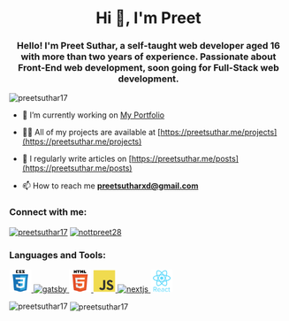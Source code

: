 <h1 align="center">Hi 👋, I'm Preet</h1>
<h3 align="center">Hello! I'm Preet Suthar, a self-taught web developer aged 16 with more than two years of experience. Passionate about Front-End web development, soon going for Full-Stack web development.</h3>

<p align="left"> <img src="https://komarev.com/ghpvc/?username=preetsuthar17&label=Profile%20views&color=0e75b6&style=flat" alt="preetsuthar17" /> </p>

- 🔭 I’m currently working on [My Portfolio](https://preetsuthar.me)

- 👨‍💻 All of my projects are available at [https://preetsuthar.me/projects](https://preetsuthar.me/projects)

- 📝 I regularly write articles on [https://preetsuthar.me/posts](https://preetsuthar.me/posts)

- 📫 How to reach me **preetsutharxd@gmail.com**

<h3 align="left">Connect with me:</h3>
<p align="left">
<a href="https://dev.to/preetsuthar17" target="blank"><img align="center" src="https://raw.githubusercontent.com/rahuldkjain/github-profile-readme-generator/master/src/images/icons/Social/devto.svg" alt="preetsuthar17" height="30" width="40" /></a>
<a href="https://instagram.com/nottpreet28" target="blank"><img align="center" src="https://raw.githubusercontent.com/rahuldkjain/github-profile-readme-generator/master/src/images/icons/Social/instagram.svg" alt="nottpreet28" height="30" width="40" /></a>
</p>

<h3 align="left">Languages and Tools:</h3>
<p align="left"> <a href="https://www.w3schools.com/css/" target="_blank" rel="noreferrer"> <img src="https://raw.githubusercontent.com/devicons/devicon/master/icons/css3/css3-original-wordmark.svg" alt="css3" width="40" height="40"/> </a> <a href="https://www.gatsbyjs.com/" target="_blank" rel="noreferrer"> <img src="https://www.vectorlogo.zone/logos/gatsbyjs/gatsbyjs-icon.svg" alt="gatsby" width="40" height="40"/> </a> <a href="https://www.w3.org/html/" target="_blank" rel="noreferrer"> <img src="https://raw.githubusercontent.com/devicons/devicon/master/icons/html5/html5-original-wordmark.svg" alt="html5" width="40" height="40"/> </a> <a href="https://developer.mozilla.org/en-US/docs/Web/JavaScript" target="_blank" rel="noreferrer"> <img src="https://raw.githubusercontent.com/devicons/devicon/master/icons/javascript/javascript-original.svg" alt="javascript" width="40" height="40"/> </a> <a href="https://nextjs.org/" target="_blank" rel="noreferrer"> <img src="https://cdn.worldvectorlogo.com/logos/nextjs-2.svg" alt="nextjs" width="40" height="40"/> </a> <a href="https://reactjs.org/" target="_blank" rel="noreferrer"> <img src="https://raw.githubusercontent.com/devicons/devicon/master/icons/react/react-original-wordmark.svg" alt="react" width="40" height="40"/> </a> </p>

<p><img align="left" src="https://github-readme-stats.vercel.app/api/top-langs?username=preetsuthar17&show_icons=true&theme=tokyonight&locale=en&layout=compact" alt="preetsuthar17" /></p>

<p>&nbsp;<img align="center" src="https://github-readme-stats.vercel.app/api?username=preetsuthar17&show_icons=true&theme=tokyonight&locale=en" alt="preetsuthar17" /></p>
